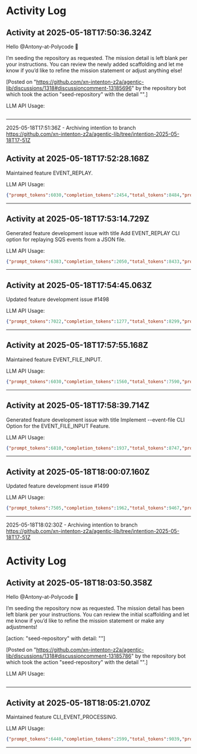 # Activity Log

## Activity at 2025-05-18T17:50:36.324Z

Hello @Antony-at-Polycode 👋

I’m seeding the repository as requested. The mission detail is left blank per your instructions. You can review the newly added scaffolding and let me know if you’d like to refine the mission statement or adjust anything else!

[Posted on "https://github.com/xn-intenton-z2a/agentic-lib/discussions/1318#discussioncomment-13185696" by the repository bot which took the action "seed-repository" with the detail "".]

LLM API Usage:

```json
```

---

2025-05-18T17:51:36Z - Archiving intentïon to branch https://github.com/xn-intenton-z2a/agentic-lib/tree/intention-2025-05-18T17-51Z

## Activity at 2025-05-18T17:52:28.168Z

Maintained feature EVENT_REPLAY.

LLM API Usage:

```json
{"prompt_tokens":6030,"completion_tokens":2454,"total_tokens":8484,"prompt_tokens_details":{"cached_tokens":0,"audio_tokens":0},"completion_tokens_details":{"reasoning_tokens":2176,"audio_tokens":0,"accepted_prediction_tokens":0,"rejected_prediction_tokens":0}}
```

---

## Activity at 2025-05-18T17:53:14.729Z

Generated feature development issue with title Add EVENT_REPLAY CLI option for replaying SQS events from a JSON file.

LLM API Usage:

```json
{"prompt_tokens":6383,"completion_tokens":2050,"total_tokens":8433,"prompt_tokens_details":{"cached_tokens":0,"audio_tokens":0},"completion_tokens_details":{"reasoning_tokens":1408,"audio_tokens":0,"accepted_prediction_tokens":0,"rejected_prediction_tokens":0}}
```

---

## Activity at 2025-05-18T17:54:45.063Z

Updated feature development issue #1498

LLM API Usage:

```json
{"prompt_tokens":7022,"completion_tokens":1277,"total_tokens":8299,"prompt_tokens_details":{"cached_tokens":0,"audio_tokens":0},"completion_tokens_details":{"reasoning_tokens":448,"audio_tokens":0,"accepted_prediction_tokens":0,"rejected_prediction_tokens":0}}
```

---

## Activity at 2025-05-18T17:57:55.168Z

Maintained feature EVENT_FILE_INPUT.

LLM API Usage:

```json
{"prompt_tokens":6030,"completion_tokens":1560,"total_tokens":7590,"prompt_tokens_details":{"cached_tokens":0,"audio_tokens":0},"completion_tokens_details":{"reasoning_tokens":1088,"audio_tokens":0,"accepted_prediction_tokens":0,"rejected_prediction_tokens":0}}
```

---

## Activity at 2025-05-18T17:58:39.714Z

Generated feature development issue with title Implement --event-file CLI Option for the EVENT_FILE_INPUT Feature.

LLM API Usage:

```json
{"prompt_tokens":6810,"completion_tokens":1937,"total_tokens":8747,"prompt_tokens_details":{"cached_tokens":0,"audio_tokens":0},"completion_tokens_details":{"reasoning_tokens":1216,"audio_tokens":0,"accepted_prediction_tokens":0,"rejected_prediction_tokens":0}}
```

---

## Activity at 2025-05-18T18:00:07.160Z

Updated feature development issue #1499

LLM API Usage:

```json
{"prompt_tokens":7505,"completion_tokens":1962,"total_tokens":9467,"prompt_tokens_details":{"cached_tokens":0,"audio_tokens":0},"completion_tokens_details":{"reasoning_tokens":1344,"audio_tokens":0,"accepted_prediction_tokens":0,"rejected_prediction_tokens":0}}
```

---

2025-05-18T18:02:30Z - Archiving intentïon to branch https://github.com/xn-intenton-z2a/agentic-lib/tree/intention-2025-05-18T17-51Z

# Activity Log

## Activity at 2025-05-18T18:03:50.358Z

Hello @Antony-at-Polycode 👋

I’m seeding the repository now as requested. The mission detail has been left blank per your instructions. You can review the initial scaffolding and let me know if you’d like to refine the mission statement or make any adjustments!

[action: "seed-repository" with detail: ""]

[Posted on "https://github.com/xn-intenton-z2a/agentic-lib/discussions/1318#discussioncomment-13185786" by the repository bot which took the action "seed-repository" with the detail "".]

LLM API Usage:

```json
```

---

## Activity at 2025-05-18T18:05:21.070Z

Maintained feature CLI_EVENT_PROCESSING.

LLM API Usage:

```json
{"prompt_tokens":6440,"completion_tokens":2599,"total_tokens":9039,"prompt_tokens_details":{"cached_tokens":0,"audio_tokens":0},"completion_tokens_details":{"reasoning_tokens":1984,"audio_tokens":0,"accepted_prediction_tokens":0,"rejected_prediction_tokens":0}}
```

---

